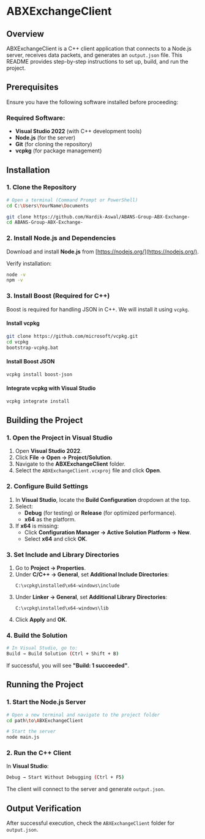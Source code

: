 # ABXExchangeClient

## Overview
ABXExchangeClient is a C++ client application that connects to a Node.js server, receives data packets, and generates an `output.json` file. This README provides step-by-step instructions to set up, build, and run the project.

## Prerequisites
Ensure you have the following software installed before proceeding:

### Required Software:
- **Visual Studio 2022** (with C++ development tools)
- **Node.js** (for the server)
- **Git** (for cloning the repository)
- **vcpkg** (for package management)

## Installation

### 1. Clone the Repository
```sh
# Open a terminal (Command Prompt or PowerShell)
cd C:\Users\YourName\Documents

git clone https://github.com/Hardik-Aswal/ABANS-Group-ABX-Exchange-
cd ABANS-Group-ABX-Exchange-
```

### 2. Install Node.js and Dependencies
Download and install **Node.js** from [https://nodejs.org/](https://nodejs.org/).

Verify installation:
```sh
node -v
npm -v
```

### 3. Install Boost (Required for C++)
Boost is required for handling JSON in C++. We will install it using `vcpkg`.

#### Install vcpkg
```sh
git clone https://github.com/microsoft/vcpkg.git
cd vcpkg
bootstrap-vcpkg.bat
```

#### Install Boost JSON
```sh
vcpkg install boost-json
```

#### Integrate vcpkg with Visual Studio
```sh
vcpkg integrate install
```

## Building the Project

### 1. Open the Project in Visual Studio
1. Open **Visual Studio 2022**.
2. Click **File → Open → Project/Solution**.
3. Navigate to the **ABXExchangeClient** folder.
4. Select the `ABXExchangeClient.vcxproj` file and click **Open**.

### 2. Configure Build Settings
1. In **Visual Studio**, locate the **Build Configuration** dropdown at the top.
2. Select:
   - **Debug** (for testing) or **Release** (for optimized performance).
   - **x64** as the platform.
3. If **x64** is missing:
   - Click **Configuration Manager → Active Solution Platform → New**.
   - Select **x64** and click **OK**.

### 3. Set Include and Library Directories
1. Go to **Project → Properties**.
2. Under **C/C++ → General**, set **Additional Include Directories**:
   ```
   C:\vcpkg\installed\x64-windows\include
   ```
3. Under **Linker → General**, set **Additional Library Directories**:
   ```
   C:\vcpkg\installed\x64-windows\lib
   ```
4. Click **Apply** and **OK**.

### 4. Build the Solution
```sh
# In Visual Studio, go to:
Build → Build Solution (Ctrl + Shift + B)
```
If successful, you will see **"Build: 1 succeeded"**.

## Running the Project

### 1. Start the Node.js Server
```sh
# Open a new terminal and navigate to the project folder
cd path\to\ABXExchangeClient

# Start the server
node main.js
```

### 2. Run the C++ Client
In **Visual Studio**:
```sh
Debug → Start Without Debugging (Ctrl + F5)
```
The client will connect to the server and generate `output.json`.

## Output Verification
After successful execution, check the `ABXExchangeClient` folder for `output.json`.
